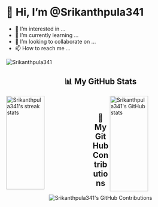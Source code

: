 # 👋 Hi, I’m @Srikanthpula341

- 👀 I’m interested in ...
- 🌱 I’m currently learning ...
- 💞️ I’m looking to collaborate on ...
- 📫 How to reach me ...

<p align="left">
  <img src="https://komarev.com/ghpvc/?username=Srikanthpula341&label=Profile%20views&color=0e75b6&style=flat" alt="Srikanthpula341" />
</p>

<!-- Add your GitHub stats -->
<h2 align="center">📊 My GitHub Stats</h2>
<div>
  <img align="left" src="https://github-readme-streak-stats.herokuapp.com/?user=Srikanthpula341&theme=indian-flag" alt="Srikanthpula341's streak stats" height="250px" width="45%" />
  <img align="right" src="https://github-readme-stats.vercel.app/api?username=Srikanthpula341&theme=flag-india&show_icons=true&count_private=true" alt="Srikanthpula341's GitHub stats" height="255px" width="45%"/>
</div>

<br/>

<!-- Add your GitHub contributions -->
<h2 align="center">🌟 My GitHub Contributions</h2>
<p align="center">
  <img src="https://github-profile-summary-cards.vercel.app/api/cards/profile-details?username=Srikanthpula341&theme=vue" alt="Srikanthpula341's GitHub Contributions" />
</p>

